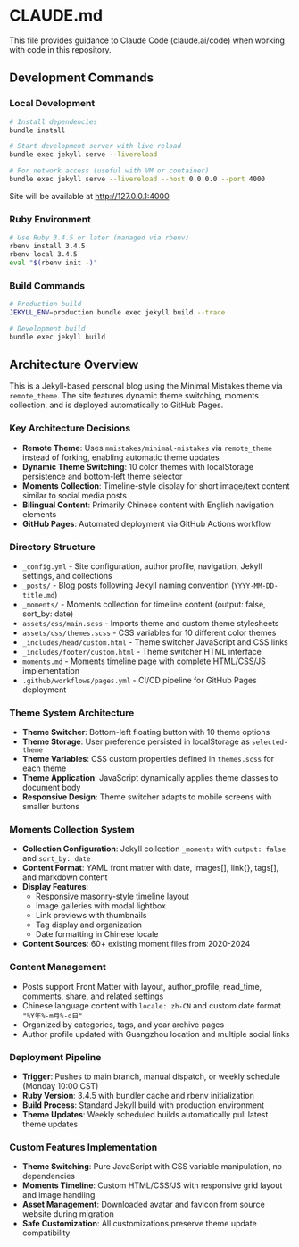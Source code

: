 # CLAUDE.md

This file provides guidance to Claude Code (claude.ai/code) when working with code in this repository.

## Development Commands

### Local Development
```bash
# Install dependencies
bundle install

# Start development server with live reload
bundle exec jekyll serve --livereload

# For network access (useful with VM or container)
bundle exec jekyll serve --livereload --host 0.0.0.0 --port 4000
```

Site will be available at http://127.0.0.1:4000

### Ruby Environment
```bash
# Use Ruby 3.4.5 or later (managed via rbenv)
rbenv install 3.4.5
rbenv local 3.4.5
eval "$(rbenv init -)"
```

### Build Commands
```bash
# Production build
JEKYLL_ENV=production bundle exec jekyll build --trace

# Development build
bundle exec jekyll build
```

## Architecture Overview

This is a Jekyll-based personal blog using the Minimal Mistakes theme via `remote_theme`. The site features dynamic theme switching, moments collection, and is deployed automatically to GitHub Pages.

### Key Architecture Decisions

- **Remote Theme**: Uses `mmistakes/minimal-mistakes` via `remote_theme` instead of forking, enabling automatic theme updates
- **Dynamic Theme Switching**: 10 color themes with localStorage persistence and bottom-left theme selector
- **Moments Collection**: Timeline-style display for short image/text content similar to social media posts
- **Bilingual Content**: Primarily Chinese content with English navigation elements
- **GitHub Pages**: Automated deployment via GitHub Actions workflow

### Directory Structure

- `_config.yml` - Site configuration, author profile, navigation, Jekyll settings, and collections
- `_posts/` - Blog posts following Jekyll naming convention (`YYYY-MM-DD-title.md`)
- `_moments/` - Moments collection for timeline content (output: false, sort_by: date)
- `assets/css/main.scss` - Imports theme and custom theme stylesheets
- `assets/css/themes.scss` - CSS variables for 10 different color themes
- `_includes/head/custom.html` - Theme switcher JavaScript and CSS links
- `_includes/footer/custom.html` - Theme switcher HTML interface
- `moments.md` - Moments timeline page with complete HTML/CSS/JS implementation
- `.github/workflows/pages.yml` - CI/CD pipeline for GitHub Pages deployment

### Theme System Architecture

- **Theme Switcher**: Bottom-left floating button with 10 theme options
- **Theme Storage**: User preference persisted in localStorage as `selected-theme`
- **Theme Variables**: CSS custom properties defined in `themes.scss` for each theme
- **Theme Application**: JavaScript dynamically applies theme classes to document body
- **Responsive Design**: Theme switcher adapts to mobile screens with smaller buttons

### Moments Collection System

- **Collection Configuration**: Jekyll collection `_moments` with `output: false` and `sort_by: date`
- **Content Format**: YAML front matter with date, images[], link{}, tags[], and markdown content
- **Display Features**: 
  - Responsive masonry-style timeline layout
  - Image galleries with modal lightbox
  - Link previews with thumbnails
  - Tag display and organization
  - Date formatting in Chinese locale
- **Content Sources**: 60+ existing moment files from 2020-2024

### Content Management

- Posts support Front Matter with layout, author_profile, read_time, comments, share, and related settings
- Chinese language content with `locale: zh-CN` and custom date format `"%Y年%-m月%-d日"`
- Organized by categories, tags, and year archive pages
- Author profile updated with Guangzhou location and multiple social links

### Deployment Pipeline

- **Trigger**: Pushes to main branch, manual dispatch, or weekly schedule (Monday 10:00 CST)
- **Ruby Version**: 3.4.5 with bundler cache and rbenv initialization
- **Build Process**: Standard Jekyll build with production environment
- **Theme Updates**: Weekly scheduled builds automatically pull latest theme updates

### Custom Features Implementation

- **Theme Switching**: Pure JavaScript with CSS variable manipulation, no dependencies
- **Moments Timeline**: Custom HTML/CSS/JS with responsive grid layout and image handling
- **Asset Management**: Downloaded avatar and favicon from source website during migration
- **Safe Customization**: All customizations preserve theme update compatibility